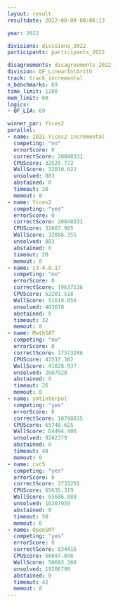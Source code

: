 ```yaml
---
layout: result
resultdate: 2022-08-09 00:06:13

year: 2022

divisions: divisions_2022
participants: participants_2022

disagreements: disagreements_2022
division: QF_LinearIntArith
track: track_incremental
n_benchmarks: 69
time_limit: 1200
mem_limit: 60
logics:
- QF_LIA: 69

winner_par: Yices2
parallel:
- name: 2021-Yices2 incremental
  competing: "no"
  errorScore: 0
  correctScore: 20040331
  CPUScore: 32529.772
  WallScore: 32010.022
  unsolved: 883
  abstained: 0
  timeout: 20
  memout: 0
- name: Yices2
  competing: "yes"
  errorScore: 0
  correctScore: 20040331
  CPUScore: 32607.905
  WallScore: 32086.355
  unsolved: 883
  abstained: 0
  timeout: 20
  memout: 0
- name: z3-4.8.17
  competing: "no"
  errorScore: 0
  correctScore: 19637536
  CPUScore: 52201.518
  WallScore: 51619.056
  unsolved: 403678
  abstained: 0
  timeout: 32
  memout: 0
- name: MathSAT
  competing: "no"
  errorScore: 0
  correctScore: 17373286
  CPUScore: 41517.382
  WallScore: 41028.937
  unsolved: 2667928
  abstained: 0
  timeout: 26
  memout: 0
- name: smtinterpol
  competing: "yes"
  errorScore: 0
  correctScore: 10798835
  CPUScore: 65748.625
  WallScore: 64494.406
  unsolved: 9242379
  abstained: 0
  timeout: 48
  memout: 0
- name: cvc5
  competing: "yes"
  errorScore: 0
  correctScore: 3733255
  CPUScore: 65635.319
  WallScore: 65606.888
  unsolved: 16307959
  abstained: 0
  timeout: 50
  memout: 0
- name: OpenSMT
  competing: "yes"
  errorScore: 0
  correctScore: 834416
  CPUScore: 56697.846
  WallScore: 56693.366
  unsolved: 19206798
  abstained: 0
  timeout: 42
  memout: 0
---
```

